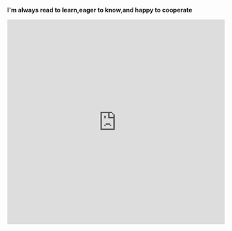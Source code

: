 **I'm always read to learn,eager to know,and happy to cooperate**
<iframe src="https://datahub.io/core/covid-19/view/1" width="100%" height="475px" frameborder="0"></iframe>
